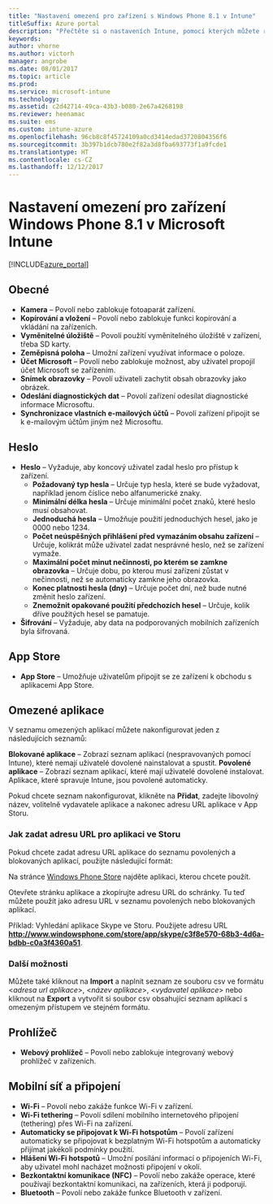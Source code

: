 ```yaml
---
title: "Nastavení omezení pro zařízení s Windows Phone 8.1 v Intune"
titleSuffix: Azure portal
description: "Přečtěte si o nastaveních Intune, pomocí kterých můžete řídit nastavení a funkce na zařízeních s Windows Phone 8.1."
keywords: 
author: vhorne
ms.author: victorh
manager: angrobe
ms.date: 08/01/2017
ms.topic: article
ms.prod: 
ms.service: microsoft-intune
ms.technology: 
ms.assetid: c2d42714-49ca-43b3-b080-2e67a4268198
ms.reviewer: heenamac
ms.suite: ems
ms.custom: intune-azure
ms.openlocfilehash: 96cb8c8f45724109a0cd3414edad3720804356f6
ms.sourcegitcommit: 3b397b1dcb780e2f82a3d8fba693773f1a9fcde1
ms.translationtype: HT
ms.contentlocale: cs-CZ
ms.lasthandoff: 12/12/2017
---
```

# <a name="windows-phone-81-device-restriction-settings-in-microsoft-intune"></a>Nastavení omezení pro zařízení Windows Phone 8.1 v Microsoft Intune

[!INCLUDE[azure_portal](./includes/azure_portal.md)]

## <a name="general"></a>Obecné

-   **Kamera** – Povolí nebo zablokuje fotoaparát zařízení.
-   **Kopírování a vložení** – Povolí nebo zablokuje funkci kopírování a vkládání na zařízeních.
-   **Vyměnitelné úložiště** – Povolí použití vyměnitelného úložiště v zařízení, třeba SD karty.
-   **Zeměpisná poloha** – Umožní zařízení využívat informace o poloze.
-   **Účet Microsoft** – Povolí nebo zablokuje možnost, aby uživatel propojil účet Microsoft se zařízením.
-   **Snímek obrazovky** – Povolí uživateli zachytit obsah obrazovky jako obrázek.
-   **Odeslání diagnostických dat** – Povolí zařízení odesílat diagnostické informace Microsoftu.
-   **Synchronizace vlastních e-mailových účtů** – Povolí zařízení připojit se k e-mailovým účtům jiným než Microsoftu.

## <a name="password"></a>Heslo

-   **Heslo** – Vyžaduje, aby koncový uživatel zadal heslo pro přístup k zařízení.
    -   **Požadovaný typ hesla** – Určuje typ hesla, které se bude vyžadovat, například jenom číslice nebo alfanumerické znaky.
    -   **Minimální délka hesla** – Určuje minimální počet znaků, které heslo musí obsahovat.
    -   **Jednoduchá hesla** – Umožňuje použití jednoduchých hesel, jako je 0000 nebo 1234.
    -   **Počet neúspěšných přihlášení před vymazáním obsahu zařízení** – Určuje, kolikrát může uživatel zadat nesprávné heslo, než se zařízení vymaže.
    -   **Maximální počet minut nečinnosti, po kterém se zamkne obrazovka** – Určuje dobu, po kterou musí zařízení zůstat v nečinnosti, než se automaticky zamkne jeho obrazovka.
    -   **Konec platnosti hesla (dny)** – Určuje počet dní, než bude nutné změnit heslo zařízení.
    -   **Znemožnit opakované použití předchozích hesel** – Určuje, kolik dříve použitých hesel se pamatuje.
-   **Šifrování** – Vyžaduje, aby data na podporovaných mobilních zařízeních byla šifrovaná.

## <a name="app-store"></a>App Store

-   **App Store** – Umožňuje uživatelům připojit se ze zařízení k obchodu s aplikacemi App Store.

## <a name="restricted-apps"></a>Omezené aplikace

V seznamu omezených aplikací můžete nakonfigurovat jeden z následujících seznamů:

**Blokované aplikace** – Zobrazí seznam aplikací (nespravovaných pomocí Intune), které nemají uživatelé dovolené nainstalovat a spustit.
**Povolené aplikace** – Zobrazí seznam aplikací, které mají uživatelé dovolené instalovat. Aplikace, které spravuje Intune, jsou povolené automaticky.

Pokud chcete seznam nakonfigurovat, klikněte na **Přidat**, zadejte libovolný název, volitelně vydavatele aplikace a nakonec adresu URL aplikace v App Storu.

### <a name="how-to-specify-the-url-to-an-app-in-the-store"></a>Jak zadat adresu URL pro aplikaci ve Storu

Pokud chcete zadat adresu URL aplikace do seznamu povolených a blokovaných aplikací, použijte následující formát:

Na stránce [Windows Phone Store](https://www.microsoft.com/store/apps/windows-phone) najděte aplikaci, kterou chcete použít.

Otevřete stránku aplikace a zkopírujte adresu URL do schránky. Tu teď můžete použít jako adresu URL v seznamu povolených nebo blokovaných aplikací.

Příklad: Vyhledání aplikace Skype ve Storu. Použijete adresu URL **http://www.windowsphone.com/store/app/skype/c3f8e570-68b3-4d6a-bdbb-c0a3f4360a51**.



### <a name="additional-options"></a>Další možnosti

Můžete také kliknout na **Import** a naplnit seznam ze souboru csv ve formátu <*adresa url aplikace*>, <*název aplikace*>, <*vydavatel aplikace*> nebo kliknout na **Export** a vytvořit si soubor csv obsahující seznam aplikací s omezeným přístupem ve stejném formátu.


## <a name="browser"></a>Prohlížeč

-   **Webový prohlížeč** – Povolí nebo zablokuje integrovaný webový prohlížeč v zařízeních.

## <a name="cellular-and-connectivity"></a>Mobilní síť a připojení

-   **Wi-Fi** – Povolí nebo zakáže funkce Wi-Fi v zařízení.
-   **Wi-Fi tethering** – Povolí sdílení mobilního internetového připojení (tethering) přes Wi-Fi na zařízení.
-   **Automaticky se připojovat k Wi-Fi hotspotům** – Povolí zařízení automaticky se připojovat k bezplatným Wi-Fi hotspotům a automaticky přijímat jakékoli podmínky použití.
-   **Hlášení Wi-Fi hotspotů** – Umožní posílání informací o připojeních Wi-Fi, aby uživatel mohl nacházet možnosti připojení v okolí.
-   **Bezkontaktní komunikace (NFC)** – Povolí nebo zakáže operace, které používají bezkontaktní komunikaci, na zařízeních, která ji podporují.
-   **Bluetooth** – Povolí nebo zakáže funkce Bluetooth v zařízení.
